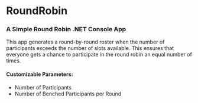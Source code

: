 # RoundRobin

### A Simple Round Robin .NET Console App

This app generates a round-by-round roster when the number of participants exceeds the number of slots available. This ensures that everyone gets a chance to participate in the round robin an equal number of times.

#### Customizable Parameters:
* Number of Participants
* Number of Benched Participants per Round
